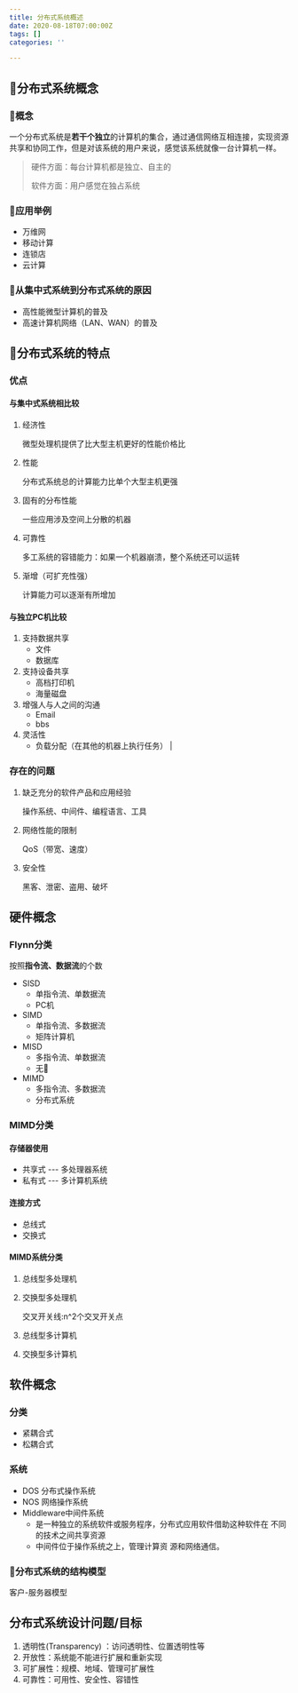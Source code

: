 ```yaml
---
title: 分布式系统概述
date: 2020-08-18T07:00:00Z
tags: []
categories: ''

---
```

## 🌿分布式系统概念

### 🌿概念

一个分布式系统是**若干个独立**的计算机的集合，通过通信网络互相连接，实现资源共享和协同工作，但是对该系统的用户来说，感觉该系统就像一台计算机一样。

> 硬件方面：每台计算机都是独立、自主的
>
> 软件方面：用户感觉在独占系统

### 🌰应用举例

* 万维网
* 移动计算
* 连锁店
* 云计算

### 🌿从集中式系统到分布式系统的原因

* 高性能微型计算机的普及
* 高速计算机网络（LAN、WAN）的普及

## 🌿分布式系统的特点

### 优点

#### 与集中式系统相比较

1. 经济性

   微型处理机提供了比大型主机更好的性能价格比
2. 性能

   分布式系统总的计算能力比单个大型主机更强
3. 固有的分布性能

   一些应用涉及空间上分散的机器
4. 可靠性

   多工系统的容错能力：如果一个机器崩溃，整个系统还可以运转
5. 渐增（可扩充性强）

   计算能力可以逐渐有所增加

#### 与独立PC机比较

1. 支持数据共享
   * 文件
   * 数据库
2. 支持设备共享 
   * 高档打印机
   * 海量磁盘  
3. 增强人与人之间的沟通 
   * Email
   * bbs  
4. 灵活性 
   * 负载分配（在其他的机器上执行任务） |

### 存在的问题

1. 缺乏充分的软件产品和应用经验

   操作系统、中间件、编程语言、工具
2. 网络性能的限制

   QoS（带宽、速度）
3. 安全性

   黑客、泄密、盗用、破坏

## 硬件概念

### Flynn分类

按照**指令流、数据流**的个数

* SISD  
  * 单指令流、单数据流
  * PC机
* SIMD
  * 单指令流、多数据流
  *  矩阵计算机
* MISD 
  * 多指令流、单数据流
  * 无🌰
* MIMD 
  * 多指令流、多数据流
  * 分布式系统

### **MIMD**分类

#### 存储器使用

* 共享式 --- 多处理器系统
* 私有式 --- 多计算机系统

#### 连接方式

* 总线式
* 交换式

#### MIMD系统分类

1. 总线型多处理机
2. 交换型多处理机

   交叉开关线:n^2个交叉开关点
3. 总线型多计算机
4. 交换型多计算机

## 软件概念

### 分类

* 紧耦合式
* 松耦合式

### 系统

* DOS 分布式操作系统
* NOS 网络操作系统
* Middleware中间件系统
  * 是一种独立的系统软件或服务程序，分布式应用软件借助这种软件在 不同的技术之间共享资源
  * 中间件位于操作系统之上，管理计算资 源和网络通信。

### 🌿分布式系统的结构模型

客户-服务器模型

## 分布式系统设计问题/目标

1. 透明性(Transparency) ：访问透明性、位置透明性等
2. 开放性：系统能不能进行扩展和重新实现
3. 可扩展性：规模、地域、管理可扩展性
4. 可靠性：可用性、安全性、容错性